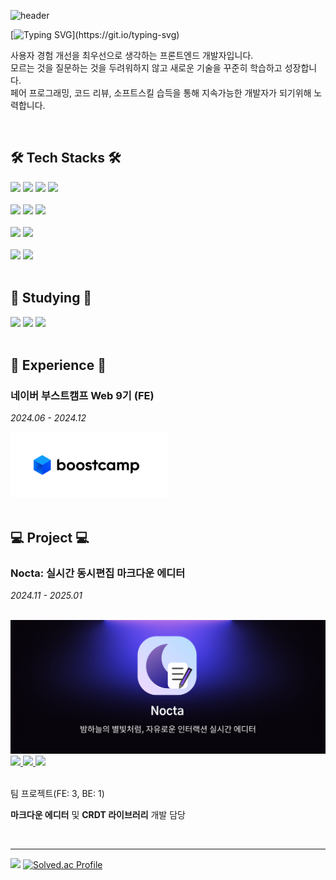 ![header](https://capsule-render.vercel.app/api?type=venom&color=4CAD8D&height=300&section=header&text=Yeonkyu%20Min&fontSize=50&fontColor=efefef&animation=fadeIn&desc=Frontend%20Developer&descAlign=56.5&descAlignY=65)

[![Typing SVG](https://readme-typing-svg.demolab.com?font=Fira+Code&duration=2000&pause=&color=4CAD8D&repeat=false&width=1000&lines=%EB%AC%B8%EC%A0%9C%ED%95%B4%EA%B2%B0%EB%8A%A5%EB%A0%A5%EA%B3%BC+%EC%82%AC%EC%9A%A9%EC%9E%90+%EA%B2%BD%ED%97%98+%ED%96%A5%EC%83%81%EC%9D%84+%EC%B6%94%EA%B5%AC%ED%95%98%EB%8A%94+%EA%B0%9C%EB%B0%9C%EC%9E%90+%EB%AF%BC%EC%97%B0%EA%B7%9C+%EC%9E%85%EB%8B%88%EB%8B%A4!)](https://git.io/typing-svg)


 사용자 경험 개선을 최우선으로 생각하는 프론트엔드 개발자입니다.<br>
 모르는 것을 질문하는 것을 두려워하지 않고 새로운 기술을 꾸준히 학습하고 성장합니다.<br>
 페어 프로그래밍, 코드 리뷰, 소프트스킬 습득을 통해 지속가능한 개발자가 되기위해 노력합니다.


<br>

<h2 >🛠️ Tech Stacks 🛠️</h2>

<div>
  <img src="https://img.shields.io/badge/HTML-239120?style=for-the-badge&logo=html5&logoColor=white">
  <img src="https://img.shields.io/badge/CSS3-1572B6?style=for-the-badge&logo=css3&logoColor=white">
  <img src="https://img.shields.io/badge/JavaScript-F7DF1E?style=for-the-badge&logo=JavaScript&logoColor=white">
  <img src="https://img.shields.io/badge/TypeScript-007ACC?style=for-the-badge&logo=typescript&logoColor=white">
  
  <br>
  <br>
  
  <img src="https://img.shields.io/badge/React-20232A?style=for-the-badge&logo=react&logoColor=61DAFB">
  <img src="https://img.shields.io/badge/-React%20Query-FF4154?style=for-the-badge&logo=react%20query&logoColor=white">
  <img src="https://img.shields.io/badge/React_Router-CA4245?style=for-the-badge&logo=react-router&logoColor=white">
  
  <br>
  <br>
  
  <img src="https://img.shields.io/badge/node.js-6DA55F?style=for-the-badge&logo=node.js&logoColor=white">
  <img src="https://img.shields.io/badge/nestjs-%23E0234E.svg?style=for-the-badge&logo=nestjs&logoColor=white">
  
  <br>
  <br>
  
  <img src="https://img.shields.io/badge/github-%23121011.svg?style=for-the-badge&logo=github&logoColor=white">
  <img src="https://img.shields.io/badge/Slack-4A154B?style=for-the-badge&logo=slack&logoColor=white">
</div>

<br>

<h2>📗 Studying 📗</h2>

<div>
  <img src="https://img.shields.io/badge/JavaScript-F7DF1E?style=for-the-badge&logo=JavaScript&logoColor=white">
  <img src="https://img.shields.io/badge/Next-black?style=for-the-badge&logo=next.js&logoColor=white">
  <img src="https://img.shields.io/badge/react_native-%2320232a.svg?style=for-the-badge&logo=react&logoColor=%2361DAFB">
</div>

<br>

<h2>🚀 Experience 🚀</h2>

<div>
  <h3>네이버 부스트캠프 Web 9기 (FE)</h3>
  <p><i>2024.06 - 2024.12</i></p>
  <a href="https://github.com/boostcampwm-2024">
    <img src="./boostcamp_logo.png" alt="Boostcamp Logo" width="50%">
  </a>
</div>

<br>

<h2>💻 Project 💻</h2>

<div>
   <h3>Nocta: 실시간 동시편집 마크다운 에디터</h3>
  <p><i>2024.11 - 2025.01</i></p>
  <br>
  <a href="https://nocta.site/" target="_blank">
   <img src="./nocta-main.png">
  </a>
  
  <br>
  
  <a href="https://github.com/boostcampwm-2024/web33-Nocta">
    <img src="https://img.shields.io/badge/github-%23121011.svg?style=for-the-badge&logo=github&logoColor=white">
  </a>
  <a href="https://abrupt-feta-9a9.notion.site/Glassmo-Web33-12a9ff1b21c38003b600f57baa654626?pvs=74">
    <img src="https://img.shields.io/badge/Notion-%23000000.svg?style=for-the-badge&logo=notion&logoColor=white">
  </a>
  <a href="https://www.youtube.com/watch?v=0AZAixGrMbo">
    <img src="https://img.shields.io/badge/YouTube-%23FF0000.svg?style=for-the-badge&logo=YouTube&logoColor=white">
  </a>
 <br>
 <br>
  <p>팀 프로젝트(FE: 3, BE: 1)</p>
  <p><b>마크다운 에디터</b> 및 <b>CRDT 라이브러리</b> 개발 담당</p>
  
</div>

<br>

---

<div>
 <img src="https://github-readme-stats.vercel.app/api/top-langs/?username=Ludovico7&layout=donut">
  <a href="https://solved.ac/ludovico">
    <img src="https://mazassumnida.wtf/api/v2/generate_badge?boj=ludovico" alt="Solved.ac Profile">
  </a>
</div>
